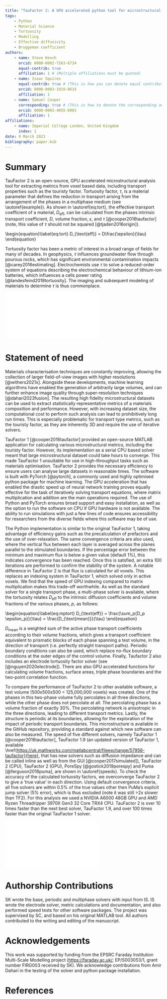 ```yaml
---
title: "TauFactor 2: A GPU accelerated python tool for microstructural analysis"
tags:
    - Python
    - Material Science
    - Tortuosity
    - Modelling
    - Effective diffusivity
    - Bruggeman coefficient
authors:
    - name: Steve Kench
      orcid: 0000-0002-7263-6724
      equal-contrib: true
      affiliation: 1 # (Multiple affiliations must be quoted)
    - name: Isaac Squires
      equal-contrib: true # (This is how you can denote equal contributions between multiple authors)
      orcid: 0000-0003-1919-061X
      affiliation: 1
    - name: Samuel Cooper
      corresponding: true # (This is how to denote the corresponding author)
      orcid: 0000-0003-4055-6903
      affiliation: 1
affiliations:
    - name: Imperial College London, United Kingdom
      index: 1
date: 9 March 2023
bibliography: paper.bib
---
```

# Summary

TauFactor 2 is an open-source, GPU accelerated microstructural analysis tool for extracting metrics from voxel based data, including transport properties such as the touristy factor. Tortuosity factor, $\tau$, is a material parameter that defines the reduction in transport arising from the arrangement of the phases in a multiphase medium (see \autoref{example}). As shown in \autoref{eq:tort}, the effective transport coefficient of a material, $D_{\text{eff}}$, can be calculated from the phases intrinsic transport coefficient, $D$, volume fraction, $\epsilon$, and $\tau$ [@cooper2016taufactor] (note, this value of $\tau$ should not be squared [@tjaden2016origin]).

\begin{equation}\label{eq:tort}
D_{\text{eff}} = D\frac{\epsilon}{\tau}
\end{equation}

Tortuosity factor has been a metric of interest in a broad range of fields for many of decades. In geophysics, $\tau$ influences groundwater flow through pourous rocks, which has significant environmental contamination impacts [@carey2016estimating]. Electrochemists use $\tau$ to solve a reduced-order system of equations describing the electrochemical behaviour of lithium-ion batteries, which influences a cells power rating [@landesfeind2018tortuosity]. The imaging and subsequent modeling of materials to determine $\tau$ is thus commonplace.



![Microstructure and flux field of a sample from the \href{https://microlib.io/}{microlib.io} library [@kench2022microlib].\label{example}](example.pdf)

# Statement of need

Materials characterisation techniques are constantly improving, allowing the collection of larger field-of-view images with higher resolutions [@withers2021x]. Alongside these developments, machine learning algorithms have enabled the generation of arbitrarily large volumes, and can further enhance image quality through super-resolution techniques [@dahari2023fusion]. The resulting high fidelity microstructural datasets can be used to extract statistically representative metrics of a materials composition and performance. However, with increasing dataset size, the computational cost to perform such analysis can lead to prohibitively long run times. This is especially problematic for transport type metrics, such as the touristy factor, as they are inherently 3D and require the use of iterative solvers. 

TauFactor 1 [@cooper2016taufactor] provided an open-source MATLAB application for calculating various microstructural metrics, including the touristy factor. However, its implementation as a serial CPU based solver meant that large microstructural dataset could take hours to converge. This made TauFactor 1 unsuitable for use in high-throughput tasks such as materials optimisation. TauFactor 2 provides the necessary efficiency to ensure users can analyse large datasets in reasonable times. The software is built with PyTorch [@pytorch], a commonly used and highly optimised python package for machine learning. The GPU acceleration that has enabled the drastic speed up of neural network training proves equally effective for the task of iteratively solving transport equations, where matrix multiplication and addition are the main operations required. The use of Python and PyTorch ensures broad support and easy installation, as well as the option to run the software on CPU if GPU hardware is not available. The ability to run simulations with just a few lines of code ensures accessibility for researchers from the diverse fields where this software may be of use.

The Python implementation is similar to the original TauFactor 1, taking advantage of efficiency gains such as the precalculation of prefactors and the use of over-relaxation. The same convergence criteria are also used, where the vertical flux between each layer is averaged across the planes parallel to the stimulated boundaries. If the percentage error between the minimum and maximum flux is below a given value (default 1\%), this indicates convergence has been reached. Once this is satsfied, an extra 100 iterations are performed to confirm the stability of the system. A notable difference in TauFactor 2 is that flux is calculated for all voxels. This replaces an indexing system in TauFactor 1, which solved only in active voxels. We find that the speed of GPU indexing compared to matrix multiplication makes this trade-off worthwhile. As well as the standard solver for a single transport phase, a multi-phase solver is available, where the tortuosity relates $D_{\text{eff}}$ to the intrinsic diffusion coefficients and volume fractions of the various phases, $p$, as follows:

\begin{equation}\label{eq:mptort}
D_{\text{eff}} = \frac{\sum_p{D_p \epsilon_p}}{\tau} = \frac{D_{\text{mean}}}{\tau} 
\end{equation}

$D_{\text{mean}}$ is a weighted sum of the active phase transport coefficients according to their volume fractions, which gives a transport coefficient equivalent to prismatic blocks of each phase spanning a test volume, in the direction of transport (i.e. perfectly straight transport paths). Periodic boundary conditions can also be used, which replace no-flux boundary conditions at the outer edges of the control volume. Finally, Taufactor 2 also includes an electrode tortuosity factor solver (see [@nguyen2020electrode]). There are also GPU accelerated functions for calculating volume fractions, surface areas, triple phase boundaries and the two-point correlation function. 

To compare the performance of TauFactor 2 to other available software, a test volume (500x500x500 = 125,000,000 voxels) was created. One of the phases in this two-phase volume fully percolates in all three directions, while the other phase does not percolate at all. The percolating phase has a volume fraction of exactly 30%. The percolating network is anisotropic in the three directions, leading to different transport metrics. Lastly, the structure is periodic at its boundaries, allowing for the exploration of the impact of periodic transport boundaries. This microstructure is available in the GitHub repository, providing a standard against which new software can also be measured. The speed of five different solvers, namely TauFactor 1 [@cooper2016taufactor], TauFactor 1.9 (an updated version of TauFactor 1, available \href{https://uk.mathworks.com/matlabcentral/fileexchange/57956-taufactor}{here}, that has new solvers such as diffusion impedance and can be called inline as well as from the GUI [@cooper2017simulated]), TauFactor 2 (CPU), TauFactor 2 (GPU), PoreSpy [@gostick2019porespy] and Puma [@ferguson2018puma], are shown in \autoref{speeds}. To check the accuracy of the calculated tortuosity factors, we overconverge TauFactor 2 to give a ‘true value’ in each direction. Using default convergence criteria, all five solvers are within 0.5% of the true values other then PuMa’s explicit jump solver (5% error), which is thus excluded (note it was still >2x slower than TF2). For this analysis we used a NVIDIA A6000 48GB GPU and AMD Ryzen Threadripper 3970X Gen3 32 Core TRX4 CPU. TauFactor 2 is over 10 times faster than the next best solver, TauFactor 1.9, and over 100 times faster than the original TauFactor 1 solver.


![Speed comparison for the four solvers when applied to the test volume. The mean time across all 3 directions is plotted. The values of the overconverged $\tau$ in each direction are: 1.1513, 1.3905, 4.2431. \label{speeds}](tauspeeds.pdf)

# Authorship Contributions

SK wrote the base, periodic and multiphase solvers with input from IS. IS wrote the electrode solver, metric calculations and documentation, and also performed speed tests for other software packages. The project was supervised by SC, and based on his original MATLAB tool. All authors contributed to the writing and editing of the manuscript.

# Acknowledgements

This work was supported by funding from the EPSRC Faraday Institution Multi-Scale Modelling project
(https://faraday.ac.uk/; EP/S003053/1, grant number FIRG003 received by SK). We acknowledge contributions from Amir Dahari in the testing of the solver and python package installation. 

# References
